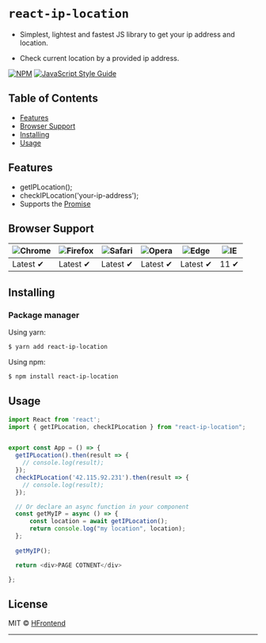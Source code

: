 # `react-ip-location`
    
  - Simplest, lightest and fastest JS library to get your ip address and location.
  
  - Check current location by a provided ip address.

[![NPM](https://img.shields.io/npm/v/react-ip-location.svg)](https://www.npmjs.com/package/react-ip-location) [![JavaScript Style Guide](https://img.shields.io/badge/code_style-standard-brightgreen.svg)](https://standardjs.com)


## Table of Contents

  - [Features](#features)
  - [Browser Support](#browser-support)
  - [Installing](#installing)
  - [Usage](#usage)

## Features

  - getIPLocation();
  - checkIPLocation('your-ip-address');
  - Supports the [Promise](https://developer.mozilla.org/en-US/docs/Web/JavaScript/Reference/Global_Objects/)

## Browser Support

![Chrome](https://raw.githubusercontent.com/alrra/browser-logos/main/src/chrome/chrome_48x48.png) | ![Firefox](https://raw.githubusercontent.com/alrra/browser-logos/main/src/firefox/firefox_48x48.png) | ![Safari](https://raw.githubusercontent.com/alrra/browser-logos/main/src/safari/safari_48x48.png) | ![Opera](https://raw.githubusercontent.com/alrra/browser-logos/main/src/opera/opera_48x48.png) | ![Edge](https://raw.githubusercontent.com/alrra/browser-logos/main/src/edge/edge_48x48.png) | ![IE](https://raw.githubusercontent.com/alrra/browser-logos/master/src/archive/internet-explorer_9-11/internet-explorer_9-11_48x48.png) |
--- | --- | --- | --- | --- | --- |
Latest ✔ | Latest ✔ | Latest ✔ | Latest ✔ | Latest ✔ | 11 ✔ |

## Installing

### Package manager

Using yarn:

```bash
$ yarn add react-ip-location
```

Using npm:

```bash
$ npm install react-ip-location
```


## Usage

```javascript
import React from 'react';
import { getIPLocation, checkIPLocation } from "react-ip-location";


export const App = () => {
  getIPLocation().then(result => {
    // console.log(result);
  });
  checkIPLocation('42.115.92.231').then(result => {
    // console.log(result);
  });

  // Or declare an async function in your component
  const getMyIP = async () => {
      const location = await getIPLocation();
      return console.log("my location", location);
  };
  
  getMyIP();

  return <div>PAGE COTNENT</div>

};
```

## License

MIT © [HFrontend](https://github.com/HuyFrontend)

---